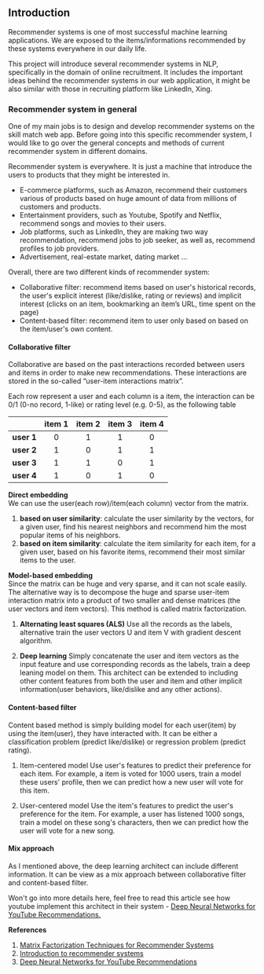 ## Introduction
Recommender systems is one of most successful machine learning applications. We are exposed to the items/informations recommended by these systems everywhere in our daily life.

This project will introduce several recommender systems in NLP, specifically in the domain of online recruitment. It includes the important ideas behind the recommender systems in our web application, it might be also similar with those in recruiting platform like LinkedIn, Xing.

### Recommender system in general
One of my main jobs is to design and develop recommender systems on the skill match web app. Before going into this specific recommender system, I would like to go over the general concepts and methods of current recommender system in different domains.

Recommender system is everywhere. It is just a machine that introduce the users to products that they might be interested in.

- E-commerce platforms, such as Amazon, recommend their customers various of products based on huge amount of data from millions of customers and products.
- Entertainment providers, such as Youtube, Spotify and Netflix, recommend songs and movies to their users.
- Job platforms, such as LinkedIn, they are making two way recommendation, recommend jobs to job seeker, as well as, recommend profiles to job providers.
- Advertisement, real-estate market, dating market …

Overall, there are two different kinds of recommender system:

- Collaborative filter: recommend items based on user's historical records, the user's explicit interest (like/dislike, rating or reviews) and implicit interest (clicks on an item, bookmarking an item’s URL, time spent on the page)
- Content-based filter: recommend item to user only based on based on the item/user's own content.

#### Collaborative filter
Collaborative are based on the past interactions recorded between users and items in order to make new recommendations. These interactions are stored in the so-called “user-item interactions matrix”.

Each row represent a user and each column is a item, the interaction can be 0/1 (0-no record, 1-like) or rating level (e.g. 0-5), as the following table

|       | item 1 | item 2 | item 3 | item 4 |
| :---: | :---: | :---:| :---: | :---: |
| **user 1**  |  0 |  1 |  1 |  0 |
| **user 2**  |  1 |  0 |  1 |  1 |
| **user 3**  |  1 |  1 |  0 |  1 |
| **user 4**  |  1 |  0 |  1 |  0 |

**Direct embedding**<br>
We can use the user(each row)/item(each column) vector from the matrix.
1. **based on user similarity**:
calculate the user similarity by the vectors, for a given user, find his nearest neighbors and recommend him the most popular items of his neighbors.
1. **based on item similarity**:
calculate the item similarity for each item, for a given user, based on his favorite items, recommend their most similar items to the user.

**Model-based embedding**<br>
Since the matrix can be huge and very sparse, and it can not scale easily. The alternative way is to decompose the huge and sparse user-item interaction matrix into a product of two smaller and dense matrices (the user vectors and item vectors). This method is called matrix factorization.

1. **Alternating least squares (ALS)**
Use all the records as the labels, alternative train the user vectors U and item V with gradient descent algorithm.

1. **Deep learning**
Simply concatenate the user and item vectors as the input feature and use corresponding records as the labels, train a deep leaning model on them.
This architect can be extended to including other content features from both the user and item and other implicit information(user behaviors, like/dislike and any other actions).

#### Content-based filter
Content based method is simply building model for each user(item) by using the item(user), they have interacted with. It can be either a classification problem (predict like/dislike) or regression problem (predict rating).

1. Item-centered model
Use user's features to predict their preference for each item. For example, a item is voted for 1000 users, train a model these users' profile, then we can predict how a new user will vote for this item.

1. User-centered model
Use the item's features to predict the user's preference for the item. For example, a user has listened 1000 songs, train a model on these song's characters, then we can predict how the user will vote for a new song.

#### Mix approach
As I mentioned above, the deep learning architect can include different information. It can be view as a mix approach between collaborative filter and content-based filter.

Won't go into more details here, feel free to read this article see how youtube implement this architect in their system - [Deep Neural Networks for YouTube Recommendations.](https://static.googleusercontent.com/media/research.google.com/en//pubs/archive/45530.pdf)


**References**
1. [Matrix Factorization Techniques for Recommender Systems](https://datajobs.com/data-science-repo/Recommender-Systems-[Netflix].pdf)
1. [Introduction to recommender systems](https://towardsdatascience.com/introduction-to-recommender-systems-6c66cf15ada)
1. [Deep Neural Networks for YouTube Recommendations](https://static.googleusercontent.com/media/research.google.com/en//pubs/archive/45530.pdf)
